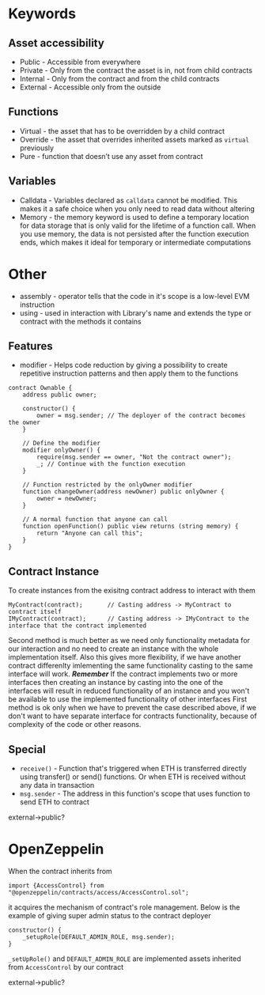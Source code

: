 # Keywords
## Asset accessibility
* Public - Accessible from everywhere
* Private - Only from the contract the asset is in, not from child contracts
* Internal - Only from the contract and from the child contracts
* External - Accessible only from the outside 

## Functions
* Virtual - the asset that has to be overridden by a child contract
* Override - the asset that overrides inherited assets marked as `virtual` previously
* Pure - function that doesn’t use any asset from contract

## Variables
* Calldata - Variables declared as `calldata` cannot be modified. This makes it a safe choice when you only need to read data without altering
* Memory - the memory keyword is used to define a temporary location for data storage that is only valid for the lifetime of a function call. When you use memory, the data is not persisted after the function execution ends, which makes it ideal for temporary or intermediate computations 

# Other
* assembly - operator tells that the code in it's scope is a low-level EVM instruction
* using - used in interaction with Library's name and extends the type or contract with the methods it contains

## Features
* modifier - Helps code reduction by giving a possibility to create repetitive instruction patterns and
then apply them to the functions

```solidity
contract Ownable {
    address public owner;

    constructor() {
        owner = msg.sender; // The deployer of the contract becomes the owner
    }

    // Define the modifier
    modifier onlyOwner() {
        require(msg.sender == owner, "Not the contract owner");
        _; // Continue with the function execution
    }

    // Function restricted by the onlyOwner modifier
    function changeOwner(address newOwner) public onlyOwner {
        owner = newOwner;
    }

    // A normal function that anyone can call
    function openFunction() public view returns (string memory) {
        return "Anyone can call this";
    }
}

```
## Contract Instance
To create instances from the exisitng contract address to interact with them
```solidity
MyContract(contract);       // Casting address -> MyContract to contract itself
IMyContract(contract);      // Casting address -> IMyContract to the interface that the contract implemented
```

Second method is much better as we need only functionality metadata for our interaction and no need to create an instance with the whole implementation
itself. Also this gives more flexibility, if we have another contract differenlty imlementing the same functionality casting to the same interface will work.
_**Remember**_ If the contract implements two or more interfaces then creating an instance by casting into the one of the interfaces will result in reduced functionality 
of an instance and you won't be available to use the implemented functionality of other interfaces
First method is ok only when we have to prevent the case described above, if we don't want to have separate interface for contracts functionality, because of complexity of the code or other reasons.

## Special
* `receive()` - Function that's triggered when ETH is transferred directly using transfer() or send() functions. Or when ETH is received without any data in transaction
* `msg.sender` - The address in this function's scope that uses function to send ETH to contract


external->public?


# OpenZeppelin
When the contract inherits from
```solidity
import {AccessControl} from "@openzeppelin/contracts/access/AccessControl.sol";
```
it acquires the mechanism of contract's role management. Below is the example of giving super admin status to the contract deployer
```solidity
constructor() {
    _setupRole(DEFAULT_ADMIN_ROLE, msg.sender);
}
```

`_setUpRole()` and `DEFAULT_ADMIN_ROLE` are implemented assets inherited from `AccessControl` by our contract


external->public?
